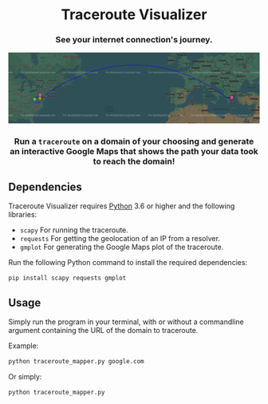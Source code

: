 
<div align="center"></a>

# Traceroute Visualizer

### See your internet connection's journey.

![Preview](preview.png)

### Run a `traceroute` on a domain of your choosing and generate an interactive Google Maps that shows the path your data took to reach the domain!

<div align="left"></a>

## Dependencies

Traceroute Visualizer requires [Python](https://www.python.org/) 3.6 or higher and the following libraries:
- `scapy` For running the traceroute.
- `requests` For getting the geolocation of an IP from a resolver.
- `gmplot` For generating the Google Maps plot of the traceroute.

Run the following Python command to install the required dependencies:</br>
```
pip install scapy requests gmplot
``` 

## Usage
Simply run the program in your terminal, with or without a commandline argument containing the URL of the domain to traceroute.

Example:
```bash
python traceroute_mapper.py google.com
```

Or simply:
```bash
python traceroute_mapper.py
```